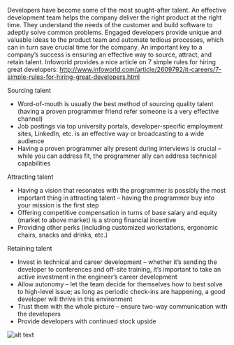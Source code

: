 Developers have become some of the most sought-after talent. An effective development team helps the company deliver the right product at the right time. They understand the needs of the customer and build software to adeptly solve common problems. Engaged developers provide unique and valuable ideas to the product team and automate tedious processes, which can in turn save crucial time for the company. An important key to a company’s success is ensuring an effective way to source, attract, and retain talent.
Infoworld provides a nice article on 7 simple rules for hiring great developers: http://www.infoworld.com/article/2609792/it-careers/7-simple-rules-for-hiring-great-developers.html

Sourcing talent
- Word-of-mouth is usually the best method of sourcing quality talent (having a proven programmer friend refer someone is a very effective channel)
- Job postings via top university portals, developer-specific employment sites, LinkedIn, etc.  is an effective way or broadcasting to a wide audience
- Having a proven programmer ally present during interviews is crucial – while you can address fit, the programmer ally can address technical capabilities

Attracting talent
- Having a vision that resonates with the programmer is possibly the most important thing in attracting talent – having the programmer buy into your mission is the first step
- Offering competitive compensation in turns of base salary and equity (market to above market) is a strong financial incentive
- Providing other perks (including customized workstations, ergonomic chairs, snacks and drinks, etc.)

Retaining talent
- Invest in technical and career development – whether it’s sending the developer to conferences and off-site training, it’s important to take an active investment in the engineer’s career development
- Allow autonomy – let the team decide for themselves how to best solve to high-level issue; as long as periodic check-ins are happening, a good developer will thrive in this environment
- Trust them with the whole picture – ensure two-way communication with the developers
- Provide developers with continued stock upside

![alt text](http://www.jeffreydev.com/wp-content/uploads/2013/04/developer.jpg "Logo Title Text 1")
